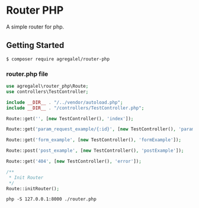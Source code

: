 Router PHP
=================

A simple router for php.

Getting Started
---------------

```
$ composer require agregalel/router-php
```

### router.php file

```php
use agregalel\router_php\Route;
use controllers\TestController;

include __DIR__ . "/../vendor/autoload.php";
include __DIR__ . "/controllers/TestController.php";

Route::get('', [new TestController(), 'index']);

Route::get('param_request_example/{:id}', [new TestController(), 'paramRequestExample']);

Route::get('form_example', [new TestController(), 'formExample']);

Route::post('post_example', [new TestController(), 'postExample']);

Route::get('404', [new TestController(), 'error']);

/**
 * Init Router
 */
Route::initRouter();
```

```
php -S 127.0.0.1:8000 ./router.php
```